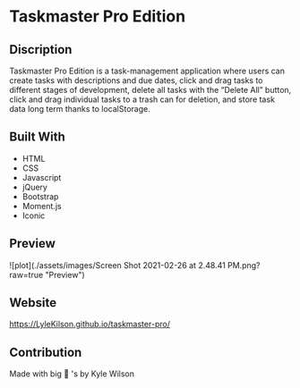# Taskmaster Pro Edition

## Discription 
Taskmaster Pro Edition is a task-management application where users can create tasks with descriptions and due dates, click and drag tasks to different stages of development, delete all tasks with the “Delete All” button, click and drag individual tasks to a trash can for deletion, and store task data long term thanks to localStorage.

## Built With
* HTML
* CSS
* Javascript
* jQuery
* Bootstrap
* Moment.js
* Iconic

## Preview
![plot](./assets/images/Screen Shot 2021-02-26 at 2.48.41 PM.png?raw=true "Preview")

## Website
https://LyleKilson.github.io/taskmaster-pro/

## Contribution
Made with big 🧠 's by Kyle Wilson
